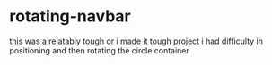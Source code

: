 # rotating-navbar
this was a relatably tough or i made it tough project 
i had difficulty in positioning and then rotating the circle container 
